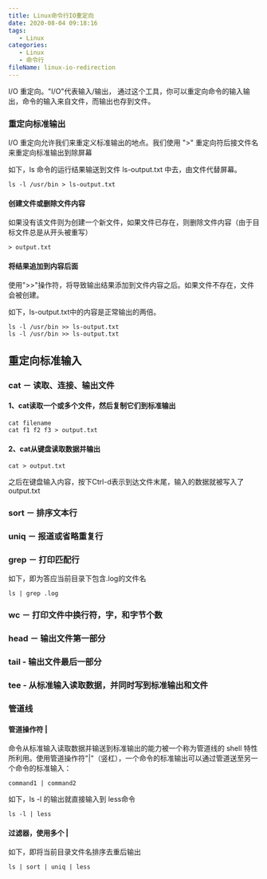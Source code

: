 ```yaml
---
title: Linux命令行IO重定向
date: 2020-08-04 09:18:16
tags:
   - Linux
categories:
   - Linux
   - 命令行
fileName: linux-io-redirection
---
```




I/O 重定向。"I/O"代表输入/输出，
通过这个工具，你可以重定向命令的输入输出，命令的输入来自文件，而输出也存到文件。



### 重定向标准输出

I/O 重定向允许我们来重定义标准输出的地点。我们使用 ">" 重定向符后接文件名来重定向标准输出到除屏幕

如下，ls 命令的运行结果输送到文件 ls-output.txt 中去，由文件代替屏幕。

```
ls -l /usr/bin > ls-output.txt
```

#### 创建文件或删除文件内容

如果没有该文件则为创建一个新文件，如果文件已存在，则删除文件内容（由于目标文件总是从开头被重写）

```
> output.txt
```

#### 将结果追加到内容后面

使用">\>"操作符，将导致输出结果添加到文件内容之后。如果文件不存在，文件会被创建。

如下，ls-output.txt中的内容是正常输出的两倍。

```
ls -l /usr/bin >> ls-output.txt
ls -l /usr/bin >> ls-output.txt
```



## 重定向标准输入

### cat － 读取、连接、输出文件

#### 1、cat读取一个或多个文件，然后复制它们到标准输出

```
cat filename
cat f1 f2 f3 > output.txt
```

#### 2、cat从键盘读取数据并输出

```
cat > output.txt
```

之后在键盘输入内容，按下Ctrl-d表示到达文件末尾，输入的数据就被写入了output.txt

### sort － 排序文本行

### uniq － 报道或省略重复行

### grep － 打印匹配行

如下，即为答应当前目录下包含.log的文件名

```
ls | grep .log
```

### wc － 打印文件中换行符，字，和字节个数

### head － 输出文件第一部分

### tail - 输出文件最后一部分

### tee - 从标准输入读取数据，并同时写到标准输出和文件



### 管道线

#### 管道操作符 |

命令从标准输入读取数据并输送到标准输出的能力被一个称为管道线的 shell 特性所利用。使用管道操作符"|"（竖杠），一个命令的标准输出可以通过管道送至另一个命令的标准输入：

```
command1 | command2
```

如下，ls -l 的输出就直接输入到 less命令

```
ls -l | less
```

#### 过滤器，使用多个 |

如下，即将当前目录文件名排序去重后输出

```
ls | sort | uniq | less
```